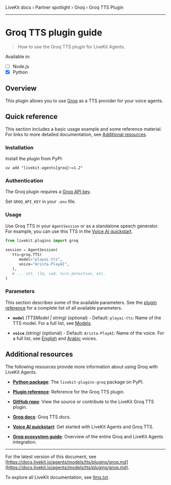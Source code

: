 LiveKit docs › Partner spotlight › Groq › Groq TTS Plugin

---

# Groq TTS plugin guide

> How to use the Groq TTS plugin for LiveKit Agents.

Available in:
- [ ] Node.js
- [x] Python

## Overview

This plugin allows you to use [Groq](https://groq.com/) as a TTS provider for your voice agents.

## Quick reference

This section includes a basic usage example and some reference material. For links to more detailed documentation, see [Additional resources](#additional-resources).

### Installation

Install the plugin from PyPI:

```shell
uv add "livekit-agents[groq]~=1.2"

```

### Authentication

The Groq plugin requires a [Groq API key](https://console.groq.com/keys).

Set `GROQ_API_KEY` in your `.env` file.

### Usage

Use Groq TTS in your `AgentSession` or as a standalone speech generator. For example, you can use this TTS in the [Voice AI quickstart](https://docs.livekit.io/agents/start/voice-ai.md).

```python
from livekit.plugins import groq
   
session = AgentSession(
   tts=groq.TTS(
      model="playai-tts",
      voice="Arista-PlayAI",
   ),
   # ... stt, llm, vad, turn_detection, etc.
)

```

### Parameters

This section describes some of the available parameters. See the [plugin reference](https://docs.livekit.io/reference/python/v1/livekit/plugins/groq/index.html.md#livekit.plugins.groq.TTS) for a complete list of all available parameters.

- **`model`** _(TTSModel | string)_ (optional) - Default: `playai-tts`: Name of the TTS model. For a full list, see [Models](https://console.groq.com/docs/models).

- **`voice`** _(string)_ (optional) - Default: `Arista-PlayAI`: Name of the voice. For a full list, see [English](https://console.groq.com/docs/text-to-speech#available-english-voices) and [Arabic](https://console.groq.com/docs/text-to-speech#available-arabic-voices) voices.

## Additional resources

The following resources provide more information about using Groq with LiveKit Agents.

- **[Python package](https://pypi.org/project/livekit-plugins-groq/)**: The `livekit-plugins-groq` package on PyPI.

- **[Plugin reference](https://docs.livekit.io/reference/python/v1/livekit/plugins/groq/index.html.md#livekit.plugins.groq.TTS)**: Reference for the Groq TTS plugin.

- **[GitHub repo](https://github.com/livekit/agents/tree/main/livekit-plugins/livekit-plugins-groq)**: View the source or contribute to the LiveKit Groq TTS plugin.

- **[Groq docs](https://console.groq.com/docs/text-to-speech)**: Groq TTS docs.

- **[Voice AI quickstart](https://docs.livekit.io/agents/start/voice-ai.md)**: Get started with LiveKit Agents and Groq TTS.

- **[Groq ecosystem guide](https://docs.livekit.io/agents/integrations/groq.md)**: Overview of the entire Groq and LiveKit Agents integration.

---


For the latest version of this document, see [https://docs.livekit.io/agents/models/tts/plugins/groq.md](https://docs.livekit.io/agents/models/tts/plugins/groq.md).

To explore all LiveKit documentation, see [llms.txt](https://docs.livekit.io/llms.txt).